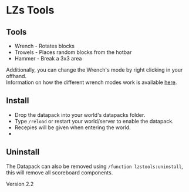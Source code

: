 # LZs Tools

## Tools
- Wrench - Rotates blocks
- Trowels - Places random blocks from the hotbar
- Hammer - Break a 3x3 area

Additionally, you can change the Wrench's mode by right clicking in your offhand.  
Information on how the different wrench modes work is available [here](WrenchModes.md).

## Install
* Drop the datapack into your world's datapacks folder.
* Type `/reload` or restart your world/server to enable the datapack.
* Recepies will be given when entering the world.
* 
## Uninstall
The Datapack can also be removed using `/function lzstools:uninstall`, this will remove all scoreboard components.

Version 2.2